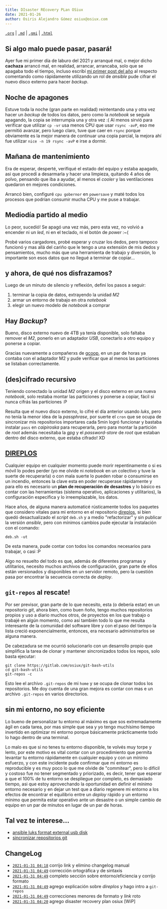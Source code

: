 ```yaml
---
title: DIsaster REcovery PLan OSiux
date: 2021-01-26
author: Osiris Alejandro Gómez osiux@osiux.com
---
```


[`.org`](https://gitlab.com/osiux/osiux.gitlab.io/-/raw/master/2021-01-26-disaster-recovery-plan-osiux.org) |
[`.md`](https://gitlab.com/osiux/osiux.gitlab.io/-/raw/master/2021-01-26-disaster-recovery-plan-osiux.md) |
[`.gmi`](gemini://gmi.osiux.com/2021-01-26-disaster-recovery-plan-osiux.gmi) |
[`.html`](https://osiux.gitlab.io/2021-01-26-disaster-recovery-plan-osiux.html)

## Si algo malo puede pasar, pasará!

Ayer fue mi primer día de laburo del 2021 y arranqué mal, o mejor dicho
**cachaza** arrancó mal, en realidad, arrancar, arrancaba, solo que se
apagaba todo el tiempo, incluso escribí [mi primer post del
año](2021-01-25-ansible-luks-format-external-usb-disk) al respecto
comentando como rápidamente utilizando un rol de *ansible* pude cifrar
el nuevo disco externo para hacer *backup*.

## Noche de apagones

Estuve toda la noche (gran parte en realidad) reintentando una y otra
vez hacer un *backup* de todos los datos, pero como la *notebook* se
seguía apagando, la copia se interrumpía una y otra vez :( Al menos
sirvió para verificar que utilizar `cp -vr` usa menos CPU que usar
`rsync -avP`, eso me permitió avanzar, pero luego claro, tuve que caer
en `rsync` porque obviamente es la mejor manera de continuar una copia
parcial, la mejora ahí fue utilizar `nice -n 19 rsync -avP` e irse a
dormir.

## Mañana de mantenimiento

Era de esperar, desperté, verifiqué el estado del equipo y estaba
apagado, asi que procedí a desarmarla y hacer una limpieza, quitando 4
años de polvo, pensando que iba a ayudar, al menos el *cooler* y las
ventilaciones quedaron en mejores condiciones.

Arrancó bien, configuré `cpu gobernor` en `powersave` y maté todos los
procesos que podrían consumir mucha CPU y me puse a trabajar.

## Mediodía partido al medio

Lo peor, sucedió! Se apagó una vez más, pero esta vez, no volvió a
encender ni un *led*, ni en el teclado, ni el botón de *power* :\~(

Probé varios cargadores, probé esperar y cruzar los dedos, pero tampoco
funcionó y mas allá del cariño que le tengo a una extensión de mis dedos
y pensamientos, mucho más que una herramienta de trabajo y diversión, lo
importante son esos datos que no llegué a terminar de copiar...

## y ahora, de qué nos disfrazamos?

Luego de un minuto de silencio y reflexión, definí los pasos a seguir:

1.  terminar la copia de datos, extrayendo la unidad *M2*
2.  armar un entorno de trabajo en otra *notebook*
3.  elegir un nuevo modelo de *notebook* a comprar

## Hay *Backup*?

Bueno, disco externo nuevo de 4TB ya tenía disponible, solo faltaba
remover el *M2*, ponerlo en un adaptador *USB*, conectarlo a otro equipo
y ponerse a copiar.

Gracias nuevamente a compañerxs de [gcoop](https://www.gcoop.coop/), en
un par de horas ya contaba con el adaptador M2 y pude verificar que al
menos las particiones se listaban correctamente.

## (des)cifrado recursivo

Teniendo conectado la unidad *M2* origen y el disco externo en una nueva
*notebook*, solo restaba montar las particiones y ponerse a copiar,
fácil si nunca cifrás las particiones :P

Resulta que el nuevo disco externo, lo cifré el día anterior usando
*luks*, pero no tenía la menor idea de la *passphrase*, por suerte el
`cron` que se ocupa de sincronizar mis repositorios importares cada 5min
logró funcionar y bastaba instalar `pass` en *caipiroska* para
recuperarla, pero para montar la partición de *root* además necesitaba
la *gpg* y el *password-store* de *root* que estaban dentro del disco
externo, que estaba cifrado! XD

## [DIREPLOS](https://gitlab.com/osiux/direplos)

Cualquier equipo en cualquier momento puede morir repentinamente o si es
móvil lo podes perder (yo me olvide ni *notebook* en un colectivo y tuve
la suerte de recuperarla) o con mala suerte lo pueden robar o consumirse
en un incendio, entonces la clave esta en poder recuperase rápidamente y
para ello es necesario un ****plan de recuperación de desastres**** y lo
básico es contar con las herramientas (sistema operativo, aplicaciones y
utilitarios), la configuración especifica y lo irreemplazable, los
datos.

Hace años, de alguna manera automaticé rústicamente todos los paquetes
que considero vitales para mi entorno en el repositorio
[direplos](https://gitlab.com/osiux/direplos), si bien quedó
desactualizado el *script* `deb.sh` y a medio \"refactorizar\" y sin
publicar la versión *ansible*, pero con mínimos cambios pude ejecutar la
instalación con el comando:

``` {.src exports="code"}
deb.sh -ut

```

De esta manera, pude contar con todos los comandos necesarios para
trabajar, o casi :P

Algo no resuelto del todo es que, además de diferentes programas y
utilitarios, necesito muchos archivos de configuración, gran parte de
ellos están versionados y disponibles en un servidor remoto, pero la
cuestión pasa por encontrar la secuencia correcta de *deploy*.

## `git-repos` al rescate!

Por ser previsor, gran parte de lo que necesito, esta (o debería estar)
en un repositorio *git*, ahora bien, como buen ñoño, tengo muchos
repositorios propios y uso a diario muchos otros, de proyectos en los
que trabajo o trabajé en algún momento, como así también todo lo que me
resulta interesante de la comunidad del software libre y con el paso del
tiempo la lista creció exponencialmente, entonces, era necesario
administrarlos se alguna manera.

De cabezadura se me ocurrió solucionarlo con un desarrollo propio que
simplifica la tarea de clonar y mantener sincronizados todos los repos,
solo basta ejecutar:

``` {.src exports="code"}
git clone https://gitlab.com/osiux/git-bash-utils
cd git-bash-utils
git-repos -c

```

Esto lee el archivo `.git-repos` de mi `home` y se ocupa de clonar todos
los repositorios. Me doy cuenta de una gran mejora es contar con mas e
un archivo `.git-repos` en varios directorios.

## sin mi entorno, no soy eficiente

Lo bueno de personalizar tu entorno al máximo es que sos extremadamente
ágil en cada tarea, por mas simple que sea y yo tengo muchísimo tiempo
invertido en optimizar mi entorno porque básicamente prácticamente todo
lo hago dentro de una terminal.

Lo malo es que si no tenes tu entorno disponible, te volvés muy torpe y
lento, por este motivo es vital contar con un procedimiento que permita
levantar tu entorno rápidamente en cualquier equipo y con un mínimo
esfuerzo, y con este incidente pude confirmar que mi entorno es
reproducible y es muy poco lo que me olvide de \"commitear\", pero lo
difícil y costoso fue no tener segmentado y priorizado, es decir, tener
que esperar a que el 100% de tu entorno se despliegue por completo, es
demasiado tiempo, asi que estoy aprovechando la oportunidad en definir
el mínimo entorno necesario y en dejar un test que a diario regenere mi
entorno a los efectos de encontrar el equilibrio entre un *deploy*
rápido y un entorno mínimo que permita estar operativo ante un desastre
o un simple cambio de equipo en un par de minutos en lugar de un par de
horas.

## Tal vez te interese...

-   [ansible luks format external usb
disk](2021-01-25-ansible-luks-format-external-usb-disk)
-   [sincronizar repositorios
git](2015-01-14-sincronizar-repositorios-git-repos)

## ChangeLog

-   [`2021-01-31 04:18`](https://gitlab.com/osiux/osiux.gitlab.io/-/commit/219b9627815113f004c200c1554b70318998e9e7)
corrijo link y elimino changelog manual
-   [`2021-01-31 04:49`](https://gitlab.com/osiux/osiux.gitlab.io/-/commit/0310b27516cc6f8280a1d561f3f6969f13aaad5c)
corrección ortográfica y de sintaxis
-   [`2021-01-31 04:49`](https://gitlab.com/osiux/osiux.gitlab.io/-/commit/083302c7d6faf4bdf060e0d35513d664d7bb5f03)
completo sección sobre entorno/eficiencia y corrijo formato
-   [`2021-01-31 04:49`](https://gitlab.com/osiux/osiux.gitlab.io/-/commit/f062f277575bc5d0d1c61296cd4e128c51fba832)
agrego explicación sobre *direplos* y hago intro a `git-repos`
-   [`2021-01-31 04:49`](https://gitlab.com/osiux/osiux.gitlab.io/-/commit/969eda44f18630ce9d78e0ecf1b1b6357f9c3f3c)
correcciones menores de formato y *link* roto
-   [`2021-01-31 04:20`](https://gitlab.com/osiux/osiux.gitlab.io/-/commit/f17467642d35b9d42f1dd13866b257a11a840112)
agrego disaster recovery plan osiux \[WiP\]
